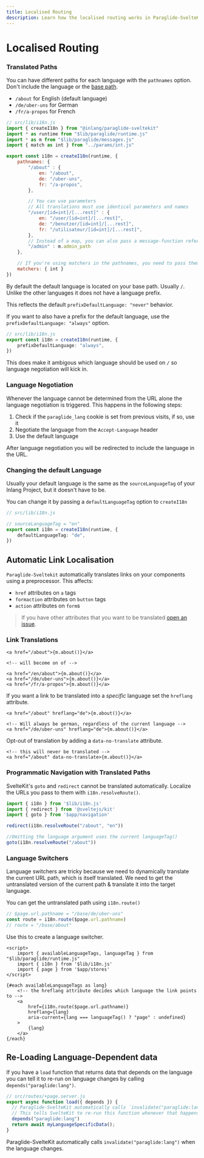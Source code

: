 ```yaml
---
title: Localised Routing
description: Learn how the localised routing works in Paraglide-SvelteKit, how to use translated pathnames and how to do language negotiation.
---
```


# Localised Routing

### Translated Paths

You can have different paths for each language with the `pathnames` option. Don't include the language or the [base path](https://kit.svelte.dev/docs/configuration#paths).

- `/about` for English (default language)
- `/de/uber-uns` for German
- `/fr/a-propos` for French

```js
// src/lib/i18n.js
import { createI18n } from "@inlang/paraglide-sveltekit"
import * as runtime from "$lib/paraglide/runtime.js"
import * as m from "$lib/paraglide/messages.js"
import { match as int } from "../params/int.js"

export const i18n = createI18n(runtime, {
	pathnames: {
		"/about" : {
			en: "/about",
			de: "/uber-uns",
			fr: "/a-propos",
		},

		// You can use parameters
		// All translations must use identical parameters and names
		"/user/[id=int]/[...rest]" : {
			en: "/user/[id=int]/[...rest]",
			de: "/benutzer/[id=int]/[...rest]",
			fr: "/utilisateur/[id=int]/[...rest]",
		},
		// Instead of a map, you can also pass a message-function reference
		"/admin" : m.admin_path
	},

	// If you're using matchers in the pathnames, you need to pass them
	matchers: { int	}
})
```

By default the default language is located on your base path. Usually `/`. Unlike the other languages it does not have a language prefix. 

This reflects the default `prefixDefaultLanguage: "never"` behavior.

If you want to also have a prefix for the default language, use the `prefixDefaultLanguage: "always"` option.

```ts
// src/lib/i18n.js
export const i18n = createI18n(runtime, {
	prefixDefaultLanguage: "always",
})
```

This does make it ambigous which language should be used on `/` so language negotiation will kick in.

### Language Negotiation

Whenever the language cannot be determined from the URL alone the language negotiation is triggered. This happens in the following steps:

1. Check if the `paraglide_lang` cookie is set from previous visits, if so, use it
2. Negotiate the language from the `Accept-Language` header
3. Use the default language

After language negotiation you will be redirected to include the language in the URL.

### Changing the default Language

Usually your default language is the same as the `sourceLanguageTag` of your Inlang Project, but it doesn't have to be.

You can change it by passing a `defaultLanguageTag` option to `createI18n`

```ts
// src/lib/i18n.js

// sourceLanguageTag = "en"
export const i18n = createI18n(runtime, {
	defaultLanguageTag: "de",
})
```

## Automatic Link Localisation

`Paraglide-Sveltekit` automatically translates links on your components using a preprocessor. This affects:

- `href` attributes on `a` tags
- `formaction` attributes on `button` tags
- `action` attributes on `form`s

> If you have other attributes that you want to be translated [open an issue](https://www.github.com/opral/inlang-paraglide-js/issues).


### Link Translations

```svelte
<a href="/about">{m.about()}</a>

<!-- will become on of -->

<a href="/en/about">{m.about()}</a>
<a href="/de/uber-uns">{m.about()}</a>
<a href="/fr/a-propos">{m.about()}</a>
```

If you want a link to be translated into a _specific_ language set the `hreflang` attribute.

```svelte
<a href="/about" hreflang="de">{m.about()}</a>

<!-- Will always be german, regardless of the current language -->
<a href="/de/uber-uns" hreflang="de">{m.about()}</a>
```

Opt-out of translation by adding a `data-no-translate` attribute.

```svelte
<!-- this will never be translated -->
<a href="/about" data-no-translate>{m.about()}</a>
```

### Programmatic Navigation with Translated Paths

SvelteKit's `goto` and `redirect` cannot be translated automatically. Localize the URLs you pass to them with `i18n.resolveRoute()`.

```js
import { i18n } from '$lib/i18n.js'
import { redirect } from '@sveltejs/kit'
import { goto } from '$app/navigation'

redirect(i18n.resolveRoute("/about", "en"))

//Omitting the language argument uses the current languageTag()
goto(i18n.resolveRoute("/about"))
```

### Language Switchers

Language switchers are tricky because we need to dynamically translate the current URL path, which is itself translated. We need to get the untranslated version of the current path & translate it into the target language.

<doc-accordion
	heading="Wait, I thought I didn't need to wrap my links with Paraglide-SvelteKit?"
	text="Language switchers are the one exception to this rule.">
</doc-accordion>

You can get the untranslated path using `i18n.route()`

```ts
// $page.url.pathname = "/base/de/uber-uns"
const route = i18n.route($page.url.pathname)
// route = "/base/about"
```

Use this to create a language switcher.

```svelte
<script>
	import { availableLanguageTags, languageTag } from "$lib/paraglide/runtime.js"
	import { i18n } from '$lib/i18n.js'
	import { page } from '$app/stores'
</script>

{#each availableLanguageTags as lang}
	<!-- the hreflang attribute decides which language the link points to -->
	<a 
		href={i18n.route($page.url.pathname)}
		hreflang={lang}
		aria-current={lang === languageTag() ? "page" : undefined}
	>
		{lang}
	</a>
{/each}
```

## Re-Loading Language-Dependent data

If you have a `load` function that returns data that depends on the language you can tell it to re-run on language changes by calling `depends("paraglide:lang")`.

```ts
// src/routes/+page.server.js
export async function load({ depends }) {
  // Paraglide-SvelteKit automatically calls `invalidate("paraglide:lang")` whenever the langauge changes
  // This tells SvelteKit to re-run this function whenever that happens
  depends("paraglide:lang") 
  return await myLanguageSpecificData();
}
```

Paraglide-SvelteKit automatically calls `invalidate("paraglide:lang")` when the language changes.
